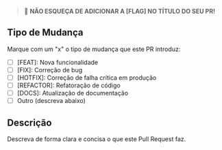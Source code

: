 > 🚨 **NÃO ESQUEÇA DE ADICIONAR A [FLAG] NO TÍTULO DO SEU PR!**

## Tipo de Mudança
Marque com um "x" o tipo de mudança que este PR introduz:
- [ ] [FEAT]: Nova funcionalidade
- [ ] [FIX]: Correção de bug
- [ ] [HOTFIX]: Correção de falha crítica em produção
- [ ] [REFACTOR]: Refatoração de código
- [ ] [DOCS]: Atualização de documentação
- [ ] Outro (descreva abaixo)

## Descrição

Descreva de forma clara e concisa o que este Pull Request faz.